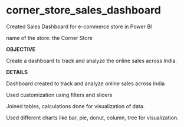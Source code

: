 # corner_store_sales_dashboard
Created Sales Dashboard for e-commerce store in Power BI

name of the store: the Corner Store

**OBJECTIVE**

Create a dashboard to track and analyze the online sales across India.

**DETAILS**

Dashboard created to track and analyze online sales across India

Used customization using filters and slicers

Joined tables, calculations done for visualization of data.

Used different charts like bar, pie, donut, column, tree for visualization.
